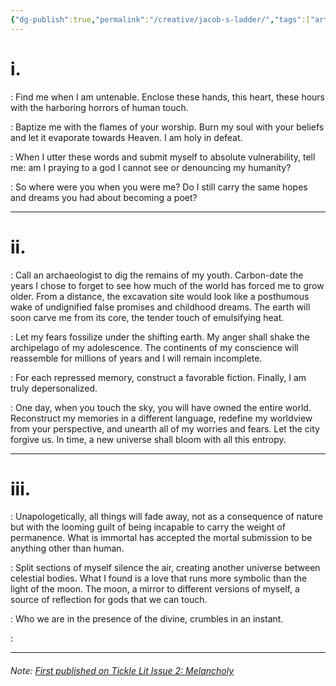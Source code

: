 ```yaml
---
{"dg-publish":true,"permalink":"/creative/jacob-s-ladder/","tags":["art","prose","writing","divinity"],"noteIcon":"","created":"2023-02-02"}
---
```


# **i.**

: Find me when I am untenable. Enclose these hands, this heart, these hours with the harboring horrors of human touch.

: Baptize me with the flames of your worship. Burn my soul with your beliefs and let it evaporate towards Heaven. I am holy in defeat.

: When I utter these words and submit myself to absolute vulnerability, tell me: am I praying to a god I cannot see or denouncing my humanity?

: So where were you when you were me? Do I still carry the same hopes and dreams you had about becoming a poet?

---

# **ii.**

: Call an archaeologist to dig the remains of my youth. Carbon-date the years I chose to forget to see how much of the world has forced me to grow older. From a distance, the excavation site would look like a posthumous wake of undignified false promises and childhood dreams. The earth will soon carve me from its core, the tender touch of emulsifying heat.

: Let my fears fossilize under the shifting earth. My anger shall shake the archipelago of my adolescence. The continents of my conscience will reassemble for millions of years and I will remain incomplete.

: For each repressed memory, construct a favorable fiction. Finally, I am truly depersonalized.

: One day, when you touch the sky, you will have owned the entire world. Reconstruct my memories in a different language, redefine my worldview from your perspective, and unearth all of my worries and fears. Let the city forgive us. In time, a new universe shall bloom with all this entropy.

---

# **iii.**

: Unapologetically, all things will fade away, not as a consequence of nature but with the looming guilt of being incapable to carry the weight of permanence. What is immortal has accepted the mortal submission to be anything other than human.

: Split sections of myself silence the air, creating another universe between celestial bodies. What I found is a love that runs more symbolic than the light of the moon. The moon, a mirror to different versions of myself, a source of reflection for gods that we can touch.

: Who we are in the presence of the divine, crumbles in an instant.

:

---

###### _Note: [First published on Tickle Lit Issue 2: Melancholy](https://www.canva.com/design/DAFLcngFZVk/view)_